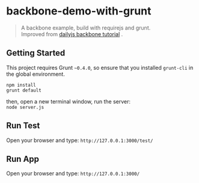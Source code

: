 backbone-demo-with-grunt
========================

> A backbone example, build with requirejs and grunt.  
Improved from [dailyjs backbone tutorial](http://dailyjs.com/2012/11/29/backbone-tutorial-1/) .  

## Getting Started
This project requires Grunt `~0.4.0`, so ensure that you installed `grunt-cli` in the global environment.

````
npm install
grunt default
````
then, open a new terminal window, run the server:  
`node server.js`  

## Run Test
Open your browser and type: `http://127.0.0.1:3000/test/`

## Run App
Open your browser and type: `http://127.0.0.1:3000/`
